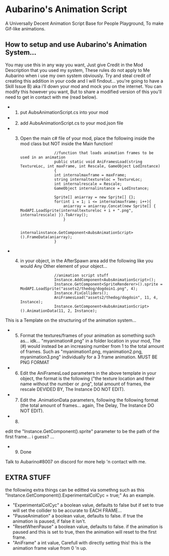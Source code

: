 # Aubarino's Animation Script
A Universally Decent Animation Script Base for People Playground, To make Gif-like animations.


<h2> How to setup and use Aubarino's Animation System... </h2>

You may use this in any way you want, Just give Credit in the Mod Description that you used my system,
These rules do not apply to Me Aubarino when i use my own system obviously.
Try and steal credit of creating this addition in your code and I will findout... you're going to have a Skill Issue B)
aka i'll down your mod and mock you on the internet.
You can modify this however you want, But to share a modified version of this you'll need to get in contact with me (read below).


* 1. put AubsAnimationScript.cs into your mod
* 2. add AubsAnimationScript.cs to your mod.json file
* 3. Open the main c# file of your mod, place the following inside the mod class but NOT inside the Main function!

                        //function that loads animation frames to be used in an animation
                        public static void AniFramesLoad(string TextureLoc, int maxFrame, int Rescale, GameObject LodInstance)
                        {
                        int internalmaxframe = maxFrame;
                        string internaltextureloc = TextureLoc;
                        int internalrescale = Rescale;
                        GameObject internalinstance = LodInstance;

                        Sprite[] aniarray = new Sprite[] {};
                        for(int i = 1; i <= internalmaxframe; i++){
                            aniarray = aniarray.Concat(new Sprite[] { ModAPI.LoadSprite(internaltextureloc + i + ".png", internalrescale) }).ToArray();
                            }

                        internalinstance.GetComponent<AubsAnimationScript>().FrameData(aniarray);
                        }

* 4. in your object, in the AfterSpawn area add the following like you would Any Other element of your object...

                        //animation script stuff
                        Instance.AddComponent<AubsAnimationScript>();
                        Instance.GetComponent<SpriteRenderer>().sprite = ModAPI.LoadSprite("assets2/thedog/dogdoin1.png", 4);                        
                        Instance.FixColliders();                        
                        AniFramesLoad("assets2/thedog/dogdoin", 11, 4, Instance);
                        Instance.GetComponent<AubsAnimationScript>().AnimationData(11, 2, Instance);

This is a Template on the structuring of the animation system...

* 5. Format the textures/frames of your animation as something such as... idk... "myanimation#.png" in a folder location in
your mod, The (#) would instead be an increasing number from 1 to the total amount of frames.
Such as "myanimation1.png, myanimation2.png, myanimation3.png" individually for a 3 frame animation. MUST BE PNG FORMAT

* 6. Edit the AniFramesLoad parameters in the above template in your object,
the format is the following ("the texture location and their name without the number or .png", total amount of frames,
the rescale DEVIDED BY, The Instance DO NOT EDIT).

* 7. Edit the .AnimationData parameters, following the following format
(the total amount of frames... again, The Delay, The Instance DO NOT EDIT).

* 8.
edit the "Instance.GetComponent<SpriteRenderer>().sprite" parameter to be the path of the first frame... i guess? ...

* 9. Done

Talk to Aubarino#8007 on discord for more help 'n contact with me.

 
<h2> EXTRA STUFF </h2>
the following extra things can be editted via somethng such as this
"Instance.GetComponent<AubsAnimationScript>().ExperimentalColCyc = true;"
As an example.

* "ExperimentalColCyc" a boolean value, defaults to false but if set to true will set the collider to be accurate to EACH FRAME...
* "PauseAnimation" a boolean value, defaults to false. if true the animation is paused, if false it isn't.
* "ResetWhenPause" a boolean value, defaults to false. if the animation is paused and this is set to true, then the animation will reset to the first frame.
* "AniFrame" a int value, Carefull with directly setting this! this is the animation frame value from 0 'n up.

